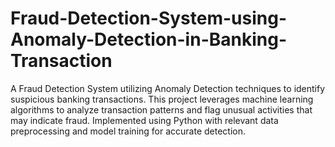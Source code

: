 # Fraud-Detection-System-using-Anomaly-Detection-in-Banking-Transaction
  A Fraud Detection System utilizing Anomaly Detection techniques to identify suspicious banking transactions. This project leverages machine learning algorithms to analyze transaction patterns and flag unusual activities that may indicate fraud. Implemented using Python with relevant data preprocessing and model training for accurate detection.
